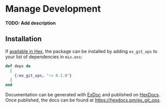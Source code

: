 # Manage Development

**TODO: Add description**

## Installation

If [available in Hex](https://hex.pm/docs/publish), the package can be installed
by adding `ex_git_ops` to your list of dependencies in `mix.exs`:

```elixir
def deps do
  [
    {:ex_git_ops, "~> 0.1.0"}
  ]
end
```

Documentation can be generated with [ExDoc](https://github.com/elixir-lang/ex_doc)
and published on [HexDocs](https://hexdocs.pm). Once published, the docs can
be found at <https://hexdocs.pm/ex_git_ops>.

